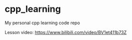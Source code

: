 # cpp_learning

My personal cpp learning code repo

Lesson video: https://www.bilibili.com/video/BV1et411b73Z
